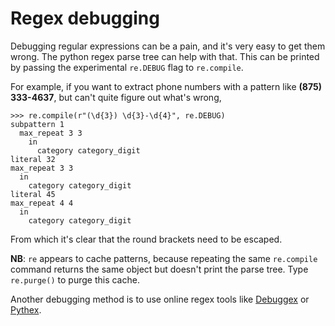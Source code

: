# Regex debugging

Debugging regular expressions can be a pain, and it's very easy to get them
wrong. The python regex parse tree can help with that. This can be printed
by passing the experimental `re.DEBUG` flag to `re.compile`.

For example, if you want to extract phone numbers with a pattern like
**(875) 333-4637**, but can't quite figure out what's wrong,

    >>> re.compile(r"(\d{3}) \d{3}-\d{4}", re.DEBUG)
    subpattern 1
      max_repeat 3 3
        in
          category category_digit
    literal 32
    max_repeat 3 3
      in
        category category_digit
    literal 45
    max_repeat 4 4
      in
        category category_digit

From which it's clear that the round brackets need to be escaped.

**NB**: `re` appears to cache patterns, because repeating the same `re.compile`
command returns the same object but doesn't print the parse tree. Type
`re.purge()` to purge this cache.

Another debugging method is to use online regex tools like
[Debuggex](https://www.debuggex.com/) or [Pythex](http://pythex.org/).




